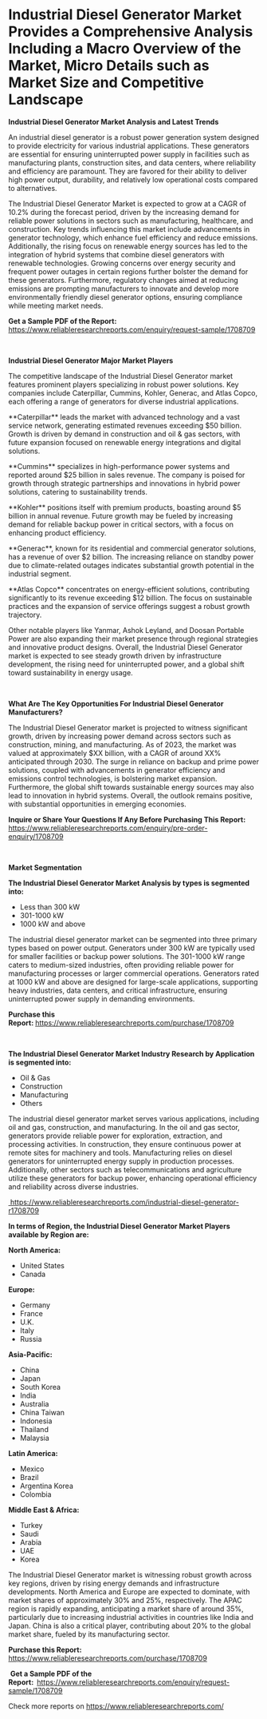 <p><h1>Industrial Diesel Generator Market Provides a Comprehensive Analysis Including a Macro Overview of the Market, Micro Details such as Market Size and Competitive Landscape</h1></p><p><strong>Industrial Diesel Generator Market Analysis and Latest Trends</strong></p>
<p><p>An industrial diesel generator is a robust power generation system designed to provide electricity for various industrial applications. These generators are essential for ensuring uninterrupted power supply in facilities such as manufacturing plants, construction sites, and data centers, where reliability and efficiency are paramount. They are favored for their ability to deliver high power output, durability, and relatively low operational costs compared to alternatives.</p><p>The Industrial Diesel Generator Market is expected to grow at a CAGR of 10.2% during the forecast period, driven by the increasing demand for reliable power solutions in sectors such as manufacturing, healthcare, and construction. Key trends influencing this market include advancements in generator technology, which enhance fuel efficiency and reduce emissions. Additionally, the rising focus on renewable energy sources has led to the integration of hybrid systems that combine diesel generators with renewable technologies. Growing concerns over energy security and frequent power outages in certain regions further bolster the demand for these generators. Furthermore, regulatory changes aimed at reducing emissions are prompting manufacturers to innovate and develop more environmentally friendly diesel generator options, ensuring compliance while meeting market needs.</p></p>
<p><strong>Get a Sample PDF of the Report:&nbsp;</strong> <a href="https://www.reliableresearchreports.com/enquiry/request-sample/1708709?utm_campaign=3309&utm_medium=2&utm_source=Github&utm_content=ia&utm_term=10042025&utm_id=industrial-diesel-generator">https://www.reliableresearchreports.com/enquiry/request-sample/1708709</a></p>
<p>&nbsp;</p>
<p><strong>Industrial Diesel Generator Major Market Players</strong></p>
<p><p>The competitive landscape of the Industrial Diesel Generator market features prominent players specializing in robust power solutions. Key companies include Caterpillar, Cummins, Kohler, Generac, and Atlas Copco, each offering a range of generators for diverse industrial applications.</p><p>**Caterpillar** leads the market with advanced technology and a vast service network, generating estimated revenues exceeding $50 billion. Growth is driven by demand in construction and oil & gas sectors, with future expansion focused on renewable energy integrations and digital solutions.</p><p>**Cummins** specializes in high-performance power systems and reported around $25 billion in sales revenue. The company is poised for growth through strategic partnerships and innovations in hybrid power solutions, catering to sustainability trends.</p><p>**Kohler** positions itself with premium products, boasting around $5 billion in annual revenue. Future growth may be fueled by increasing demand for reliable backup power in critical sectors, with a focus on enhancing product efficiency.</p><p>**Generac**, known for its residential and commercial generator solutions, has a revenue of over $2 billion. The increasing reliance on standby power due to climate-related outages indicates substantial growth potential in the industrial segment.</p><p>**Atlas Copco** concentrates on energy-efficient solutions, contributing significantly to its revenue exceeding $12 billion. The focus on sustainable practices and the expansion of service offerings suggest a robust growth trajectory.</p><p>Other notable players like Yanmar, Ashok Leyland, and Doosan Portable Power are also expanding their market presence through regional strategies and innovative product designs. Overall, the Industrial Diesel Generator market is expected to see steady growth driven by infrastructure development, the rising need for uninterrupted power, and a global shift toward sustainability in energy usage.</p></p>
<p>&nbsp;</p>
<p><strong>What Are The Key Opportunities For Industrial Diesel Generator Manufacturers?</strong></p>
<p><p>The Industrial Diesel Generator market is projected to witness significant growth, driven by increasing power demand across sectors such as construction, mining, and manufacturing. As of 2023, the market was valued at approximately $XX billion, with a CAGR of around XX% anticipated through 2030. The surge in reliance on backup and prime power solutions, coupled with advancements in generator efficiency and emissions control technologies, is bolstering market expansion. Furthermore, the global shift towards sustainable energy sources may also lead to innovation in hybrid systems. Overall, the outlook remains positive, with substantial opportunities in emerging economies.</p></p>
<p><strong>Inquire or Share Your Questions If Any Before Purchasing This Report:</strong> <a href="https://www.reliableresearchreports.com/enquiry/pre-order-enquiry/1708709?utm_campaign=3309&utm_medium=2&utm_source=Github&utm_content=ia&utm_term=10042025&utm_id=industrial-diesel-generator">https://www.reliableresearchreports.com/enquiry/pre-order-enquiry/1708709</a></p>
<p>&nbsp;</p>
<p><strong>Market Segmentation</strong></p>
<p><strong>The Industrial Diesel Generator Market Analysis by types is segmented into:</strong></p>
<p><ul><li>Less than 300 kW</li><li>301-1000 kW</li><li>1000 kW and above</li></ul></p>
<p><p>The industrial diesel generator market can be segmented into three primary types based on power output. Generators under 300 kW are typically used for smaller facilities or backup power solutions. The 301-1000 kW range caters to medium-sized industries, often providing reliable power for manufacturing processes or larger commercial operations. Generators rated at 1000 kW and above are designed for large-scale applications, supporting heavy industries, data centers, and critical infrastructure, ensuring uninterrupted power supply in demanding environments.</p></p>
<p><strong>Purchase this Report:&nbsp;</strong><a href="https://www.reliableresearchreports.com/purchase/1708709?utm_campaign=3309&utm_medium=2&utm_source=Github&utm_content=ia&utm_term=10042025&utm_id=industrial-diesel-generator">https://www.reliableresearchreports.com/purchase/1708709</a></p>
<p>&nbsp;</p>
<p><strong>The Industrial Diesel Generator Market Industry Research by Application is segmented into:</strong></p>
<p><ul><li>Oil & Gas</li><li>Construction</li><li>Manufacturing</li><li>Others</li></ul></p>
<p><p>The industrial diesel generator market serves various applications, including oil and gas, construction, and manufacturing. In the oil and gas sector, generators provide reliable power for exploration, extraction, and processing activities. In construction, they ensure continuous power at remote sites for machinery and tools. Manufacturing relies on diesel generators for uninterrupted energy supply in production processes. Additionally, other sectors such as telecommunications and agriculture utilize these generators for backup power, enhancing operational efficiency and reliability across diverse industries.</p></p>
<p><a href="https://www.reliableresearchreports.com/industrial-diesel-generator-r1708709?utm_campaign=3309&utm_medium=2&utm_source=Github&utm_content=ia&utm_term=10042025&utm_id=industrial-diesel-generator">&nbsp;https://www.reliableresearchreports.com/industrial-diesel-generator-r1708709</a></p>
<p><strong>In terms of Region, the Industrial Diesel Generator Market Players available by Region are:</strong></p>
<p>
    <p> <strong> North America: </strong>
        <ul>
            <li>United States</li>
            <li>Canada</li>
        </ul>
        </p> 
    <p> <strong> Europe: </strong>
        <ul>
            <li>Germany</li>
            <li>France</li>
            <li>U.K.</li>
            <li>Italy</li>
            <li>Russia</li>
        </ul>
        </p> 
    <p> <strong> Asia-Pacific: </strong>
        <ul>
            <li>China</li>
            <li>Japan</li>
            <li>South Korea</li>
            <li>India</li>
            <li>Australia</li>
            <li>China Taiwan</li>
            <li>Indonesia</li>
            <li>Thailand</li>
            <li>Malaysia</li>
        </ul>
        </p> 
    <p> <strong> Latin America: </strong>
        <ul>
            <li>Mexico</li>
            <li>Brazil</li>
            <li>Argentina Korea</li>
            <li>Colombia</li>
        </ul>
        </p> 
    <p> <strong> Middle East & Africa: </strong>
        <ul>
            <li>Turkey</li>
            <li>Saudi</li>
            <li>Arabia</li>
            <li>UAE</li>
            <li>Korea</li>
        </ul>
    </p>
    </p>
<p><p>The Industrial Diesel Generator market is witnessing robust growth across key regions, driven by rising energy demands and infrastructure developments. North America and Europe are expected to dominate, with market shares of approximately 30% and 25%, respectively. The APAC region is rapidly expanding, anticipating a market share of around 35%, particularly due to increasing industrial activities in countries like India and Japan. China is also a critical player, contributing about 20% to the global market share, fueled by its manufacturing sector.</p></p>
<p><strong>Purchase this Report: </strong><a href="https://www.reliableresearchreports.com/purchase/1708709?utm_campaign=3309&utm_medium=2&utm_source=Github&utm_content=ia&utm_term=10042025&utm_id=industrial-diesel-generator">https://www.reliableresearchreports.com/purchase/1708709</a></p>
<p>&nbsp;<strong>Get a Sample PDF of the Report:&nbsp;&nbsp;</strong><a href="https://www.reliableresearchreports.com/enquiry/request-sample/1708709?utm_campaign=3309&utm_medium=2&utm_source=Github&utm_content=ia&utm_term=10042025&utm_id=industrial-diesel-generator">https://www.reliableresearchreports.com/enquiry/request-sample/1708709</a></p>
<p><strong></strong></p>
<p>Check more reports on <a href="https://www.reliableresearchreports.com/?utm_campaign=3309&utm_medium=2&utm_source=Github&utm_content=ia&utm_term=10042025&utm_id=industrial-diesel-generator">https://www.reliableresearchreports.com/</a></p>